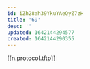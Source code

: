 ```yaml
---
id: iZh28ah39YkuYAeQyZ7zH
title: '69'
desc: ''
updated: 1642144294577
created: 1642144290355
---
```


[[n.protocol.tftp]]
